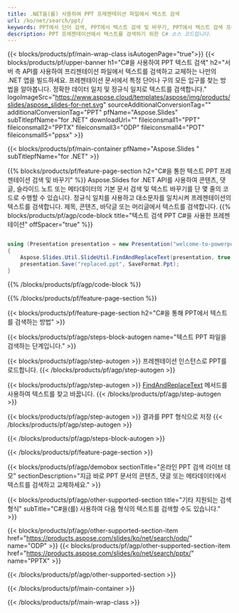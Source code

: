 ```yaml
---
title: .NET을(를) 사용하여 PPT 프레젠테이션 파일에서 텍스트 검색
url: /ko/net/search/ppt/
keywords: PPT에서 단어 검색, PPT에서 텍스트 검색 및 바꾸기, PPT에서 텍스트 검색 프레젠테이션
description: PPT 프레젠테이션에서 텍스트를 검색하기 위한 C# 소스 코드입니다.
---
```


{{< blocks/products/pf/main-wrap-class isAutogenPage="true">}}
{{< blocks/products/pf/upper-banner h1="C#을 사용하여 PPT 텍스트 검색" h2="서버 측 API를 사용하여 프리젠테이션 파일에서 텍스트를 검색하고 교체하는 나만의 .NET 앱을 빌드하세요. 프레젠테이션 문서에서 특정 단어나 구의 모든 입구를 찾는 방법을 알아봅니다. 정확한 데이터 일치 및 정규식 일치로 텍스트를 검색합니다." logoImageSrc="https://www.aspose.cloud/templates/aspose/img/products/slides/aspose_slides-for-net.svg" sourceAdditionalConversionTag="" additionalConversionTag="PPT" pfName="Aspose.Slides" subTitlepfName="for .NET" downloadUrl="" fileiconsmall1="PPT" fileiconsmall2="PPTX" fileiconsmall3="ODP" fileiconsmall4="POT" fileiconsmall5="ppsx" >}}

{{< blocks/products/pf/main-container pfName="Aspose.Slides " subTitlepfName="for .NET" >}}

{{% blocks/products/pf/feature-page-section  h2="C#을 통한 텍스트 PPT 프레젠테이션 검색 및 바꾸기" %}}
Aspose.Slides for .NET API를 사용하여 콘텐츠, 댓글, 슬라이드 노트 또는 메타데이터의 기본 문서 검색 및 텍스트 바꾸기를 단 몇 줄의 코드로 수행할 수 있습니다. 정규식 일치를 사용하고 대소문자를 일치시켜 프레젠테이션의 텍스트를 검색합니다. 제목, 콘텐츠, 바닥글 또는 머리글에서 텍스트를 검색합니다.
{{% blocks/products/pf/agp/code-block title="텍스트 검색 PPT C#을 사용한 프레젠테이션" offSpacer="true" %}}

```cs

using (Presentation presentation = new Presentation("welcome-to-powerpoint.ppt"))
{
    Aspose.Slides.Util.SlideUtil.FindAndReplaceText(presentation, true, "PowerPoint", "Aspose.Slides", null);
    presentation.Save("replaced.ppt", SaveFormat.Ppt);
}
```

{{% /blocks/products/pf/agp/code-block %}}

{{% /blocks/products/pf/feature-page-section %}}

{{< blocks/products/pf/feature-page-section  h2="C#을 통해 PPT에서 텍스트를 검색하는 방법" >}}

{{< blocks/products/pf/agp/steps-block-autogen name="텍스트 PPT 파일을 검색하는 단계입니다." >}}

{{< blocks/products/pf/agp/step-autogen >}}
프레젠테이션 인스턴스로 PPT를 로드합니다.
{{< /blocks/products/pf/agp/step-autogen >}}

{{< blocks/products/pf/agp/step-autogen >}}
[FindAndReplaceText](https://reference.aspose.com/slides/net/aspose.slides.util/slideutil/findandreplacetext/) 메서드를 사용하여 텍스트를 찾고 바꿉니다.
{{< /blocks/products/pf/agp/step-autogen >}}

{{< blocks/products/pf/agp/step-autogen >}}
결과를 PPT 형식으로 저장
{{< /blocks/products/pf/agp/step-autogen >}}

{{< /blocks/products/pf/agp/steps-block-autogen >}}

{{< /blocks/products/pf/feature-page-section >}}

{{< blocks/products/pf/agp/demobox sectionTitle="온라인 PPT 검색 라이브 데모" sectionDescription="지금 바로 PPT 문서의 콘텐츠, 댓글 또는 메타데이터에서 텍스트를 검색하고 교체하세요." >}}

{{< blocks/products/pf/agp/other-supported-section title="기타 지원되는 검색 형식" subTitle="C#을(를) 사용하여 다음 형식의 텍스트를 검색할 수도 있습니다." >}}

{{< blocks/products/pf/agp/other-supported-section-item href="https://products.aspose.com/slides/ko/net/search/odp/" name="ODP" >}}
{{< blocks/products/pf/agp/other-supported-section-item href="https://products.aspose.com/slides/ko/net/search/pptx/" name="PPTX" >}}


{{< /blocks/products/pf/agp/other-supported-section >}}

{{< /blocks/products/pf/main-container >}}
    
{{< /blocks/products/pf/main-wrap-class >}}